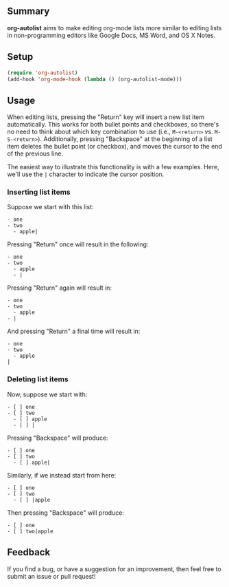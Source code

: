 ## Summary

**org-autolist** aims to make editing org-mode lists more similar to editing lists in non-programming editors like Google Docs, MS Word, and OS X Notes.

## Setup

```el
(require 'org-autolist)
(add-hook 'org-mode-hook (lambda () (org-autolist-mode)))
```

## Usage

When editing lists, pressing the "Return" key will insert a new list item automatically. This works for both bullet points and checkboxes, so there's no need to think about which key combination to use (i.e., `M-<return>` vs. `M-S-<return>`). Additionally, pressing "Backspace" at the beginning of a list item deletes the bullet point (or checkbox), and moves the cursor to the end of the previous line.

The easiest way to illustrate this functionality is with a few examples. Here, we'll use the `|` character to indicate the cursor position.

### Inserting list items

Suppose we start with this list:

```
- one
- two
  - apple|
```

Pressing "Return" once will result in the following:

```
- one
- two
  - apple
  - |
```

Pressing "Return" again will result in:

```
- one
- two
  - apple
- |
```

And pressing "Return" a final time will result in:

```
- one
- two
  - apple
|
```

### Deleting list items

Now, suppose we start with:

```
- [ ] one
- [ ] two
  - [ ] apple
  - [ ] |
```

Pressing "Backspace" will produce:

```
- [ ] one
- [ ] two
  - [ ] apple|
```

Similarly, if we instead start from here:

```
- [ ] one
- [ ] two
  - [ ] |apple
```

Then pressing "Backspace" will produce:

```
- [ ] one
- [ ] two|apple
```

## Feedback

If you find a bug, or have a suggestion for an improvement, then feel free to submit an issue or pull request!
